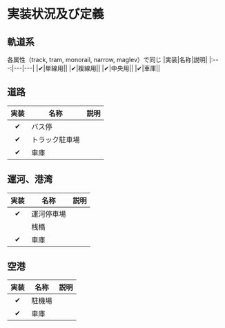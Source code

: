 # 実装状況及び定義

## 軌道系
各属性（track, tram, monorail, narrow, maglev）で同じ
|実装|名称|説明|
|:---:|---|---|
|✔|単線用||
|✔|複線用||
|✔|中央用||
|✔|車庫||

## 道路
|実装|名称|説明|
|:---:|---|---|
|✔|バス停||
|✔|トラック駐車場||
|✔|車庫||

## 運河、港湾
|実装|名称|説明|
|:---:|---|---|
|✔|運河停車場||
|　|桟橋||
|✔|車庫||


## 空港
|実装|名称|説明|
|:---:|---|---|
|✔|駐機場||
|✔|車庫||

